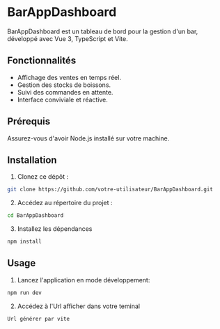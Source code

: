 # BarAppDashboard

BarAppDashboard est un tableau de bord pour la gestion d'un bar, développé avec Vue 3, TypeScript et Vite.

## Fonctionnalités

- Affichage des ventes en temps réel.
- Gestion des stocks de boissons.
- Suivi des commandes en attente.
- Interface conviviale et réactive.

## Prérequis

Assurez-vous d'avoir Node.js installé sur votre machine.

## Installation

1. Clonez ce dépôt :

```bash
git clone https://github.com/votre-utilisateur/BarAppDashboard.git
```

2. Accédez au répertoire du projet :

```bash
cd BarAppDashboard
```

3. Installez les dépendances

```bash
npm install
```

## Usage

1. Lancez l'application en mode développement:

```bash
npm run dev
```

2. Accédez à l'Url afficher dans votre teminal

```
Url générer par vite
```

